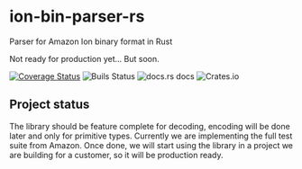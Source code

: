 # ion-bin-parser-rs
Parser for Amazon Ion binary format in Rust

Not ready for production yet... But soon.

[![Coverage Status](https://coveralls.io/repos/github/Couragium/ion-binary-rs/badge.svg?branch=master)](https://coveralls.io/github/Couragium/ion-binary-rs?branch=master) ![Buils Status](https://github.com/Couragium/ion-binary-rs/workflows/Rust/badge.svg) ![[docs.rs docs](https://docs.rs/ion-binary-rs/badge.svg)](https://docs.rs/ion-binary-rs) ![Crates.io](https://img.shields.io/crates/v/ion-binary-rs)

## Project status

The library should be feature complete for decoding, encoding will be done later and only for primitive types. Currently we are implementing the full test suite from Amazon. Once done, we will start using the library in a project we are building for a customer, so it will be production ready. 
